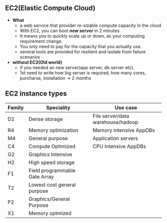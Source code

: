 ## EC2(Elastic Compute Cloud)
  - **What**
    - a web service that provider re-sizable compute capacity in the cloud
    - With EC2, you can boot ***new server*** in 2 minutes.
    - It means you to quickly scale up or down, as your computing requirement change.
    - You only need to pay for the capacity that you actually use.
    - several tools are provided for resilient and isolate from failure scenarios
  - **without EC2(Old world)**
    - if you needed an new server(app server, db server etc).
    - 1st need to write how big server is required, how many cores, purcharse, installation -> 2 months
    
## EC2 instance types
| Family | Speciality | Use case |
| --- | --- | --- |
| D2 | Dense storage | File server/data warehouse/hadoop |
| R4 | Memory optimization | Memory intensive AppDBs |
| M4 | General purpose | Application servers |
| C4 | Compute Optimized | CPU Intensive AppDBs |
| G2 | Graphics Intensive | |
| H2| High speed storage | |
| F1 | Field programmable Gate Array | |
| T2 | Lowest cost general purpose | |
| P2 | Graphics/General Purpose| |
| X1 | Memory optmized |
